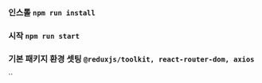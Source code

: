 ### 인스톨 `npm run install`

### 시작 `npm run start`

### 기본 패키지 환경 셋팅 `@reduxjs/toolkit, react-router-dom, axios`

``

